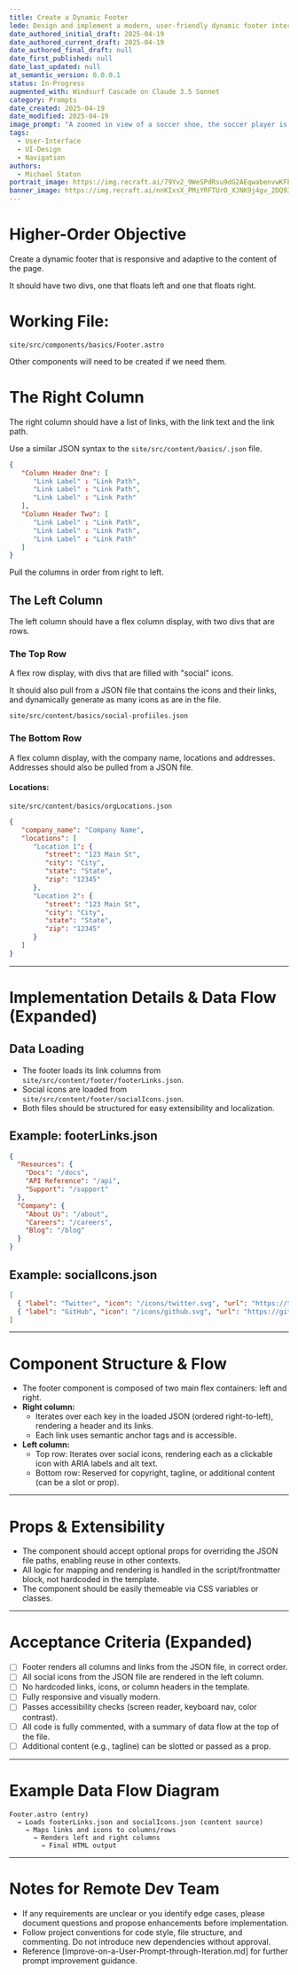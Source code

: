 ```yaml
---
title: Create a Dynamic Footer
lede: Design and implement a modern, user-friendly dynamic footer interface that handles both code and content changes
date_authored_initial_draft: 2025-04-19
date_authored_current_draft: 2025-04-19
date_authored_final_draft: null
date_first_published: null
date_last_updated: null
at_semantic_version: 0.0.0.1
status: In-Progress
augmented_with: Windsurf Cascade on Claude 3.5 Sonnet
category: Prompts
date_created: 2025-04-19
date_modified: 2025-04-19
image_prompt: "A zoomed in view of a soccer shoe, the soccer player is kicking the soccer ball."
tags:
  - User-Interface
  - UI-Design
  - Navigation
authors:
  - Michael Staton
portrait_image: https://img.recraft.ai/79Yv2_9WeSPdRsu9dG2AEqwabenvwKFPfaisrswYPCM/rs:fit:1024:2048:0/raw:1/plain/abs://external/images/ad31f707-5948-4d0b-921d-44845bf0b1b3
banner_image: https://img.recraft.ai/nnKIxsX_PMiYRFTUrO_XJNK9j4gv_2DQ93KYujN9JBQ/rs:fit:2048:1024:0/raw:1/plain/abs://external/images/119a68cd-1379-414b-b0c1-d65ca5c95260
---
```

# Higher-Order Objective

Create a dynamic footer that is responsive and adaptive to the content of the page. 

It should have two divs, one that floats left and one that floats right.  

# Working File:

`site/src/components/basics/Footer.astro`

Other components will need to be created if we need them. 

# The Right Column

The right column should have a list of links, with the link text and the link path.

Use a similar JSON syntax to the 
`site/src/content/basics/.json` file.

```json
{
   "Column Header One": [
      "Link Label" : "Link Path",
      "Link Label" : "Link Path",
      "Link Label" : "Link Path"
   ],
   "Column Header Two": [
      "Link Label" : "Link Path",
      "Link Label" : "Link Path",
      "Link Label" : "Link Path"
   ]
}
```

Pull the columns in order from right to left.  

## The Left Column

The left column should have a flex column display, with two divs that are rows.  

### The Top Row

A flex row display, with divs that are filled with "social" icons.

It should also pull from a JSON file that contains the icons and their links, and dynamically generate as many icons as are in the file.

`site/src/content/basics/social-profiiles.json`

### The Bottom Row

A flex column display, with the company name, locations and addresses. Addresses should also be pulled from a JSON file.  

#### Locations:
`site/src/content/basics/orgLocations.json`
```json
{
   "company_name": "Company Name",
   "locations": [
      "Location 1": {
         "street": "123 Main St",
         "city": "City",
         "state": "State",
         "zip": "12345"
      },
      "Location 2": {
         "street": "123 Main St",
         "city": "City",
         "state": "State",
         "zip": "12345"
      }
   ]
}
```



***

# Implementation Details & Data Flow (Expanded)

## Data Loading
- The footer loads its link columns from `site/src/content/footer/footerLinks.json`.
- Social icons are loaded from `site/src/content/footer/socialIcons.json`.
- Both files should be structured for easy extensibility and localization.

## Example: footerLinks.json
```json
{
  "Resources": {
    "Docs": "/docs",
    "API Reference": "/api",
    "Support": "/support"
  },
  "Company": {
    "About Us": "/about",
    "Careers": "/careers",
    "Blog": "/blog"
  }
}
```

## Example: socialIcons.json
```json
[
  { "label": "Twitter", "icon": "/icons/twitter.svg", "url": "https://twitter.com/yourhandle" },
  { "label": "GitHub", "icon": "/icons/github.svg", "url": "https://github.com/yourorg" }
]
```

***

# Component Structure & Flow

- The footer component is composed of two main flex containers: left and right.
- **Right column:**
  - Iterates over each key in the loaded JSON (ordered right-to-left), rendering a header and its links.
  - Each link uses semantic anchor tags and is accessible.
- **Left column:**
  - Top row: Iterates over social icons, rendering each as a clickable icon with ARIA labels and alt text.
  - Bottom row: Reserved for copyright, tagline, or additional content (can be a slot or prop).

***

# Props & Extensibility

- The component should accept optional props for overriding the JSON file paths, enabling reuse in other contexts.
- All logic for mapping and rendering is handled in the script/frontmatter block, not hardcoded in the template.
- The component should be easily themeable via CSS variables or classes.

***

# Acceptance Criteria (Expanded)

- [ ] Footer renders all columns and links from the JSON file, in correct order.
- [ ] All social icons from the JSON file are rendered in the left column.
- [ ] No hardcoded links, icons, or column headers in the template.
- [ ] Fully responsive and visually modern.
- [ ] Passes accessibility checks (screen reader, keyboard nav, color contrast).
- [ ] All code is fully commented, with a summary of data flow at the top of the file.
- [ ] Additional content (e.g., tagline) can be slotted or passed as a prop.

***

# Example Data Flow Diagram

```text
Footer.astro (entry)
  → Loads footerLinks.json and socialIcons.json (content source)
    → Maps links and icons to columns/rows
      → Renders left and right columns
        → Final HTML output
```

***

# Notes for Remote Dev Team
- If any requirements are unclear or you identify edge cases, please document questions and propose enhancements before implementation.
- Follow project conventions for code style, file structure, and commenting. Do not introduce new dependencies without approval.
- Reference [Improve-on-a-User-Prompt-through-Iteration.md] for further prompt improvement guidance.
